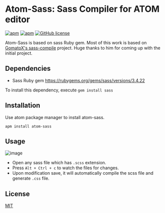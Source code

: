 # Atom-Sass: Sass Compiler for ATOM editor

[![apm](https://img.shields.io/apm/v/atom-sass.svg?maxAge=2592000)](https://atom.io/packages/atom-sass)
[![apm](https://img.shields.io/apm/dm/atom-sass.svg?style=flat-square)](https://atom.io/packages/atom-sass)
[![GitHub license](https://img.shields.io/badge/license-MIT-blue.svg)](https://raw.githubusercontent.com/rehrumesh/atom-sass/master/LICENSE.md)

Atom-Sass is based on sass Ruby gem. Most of this work is based on [GomatoX's sass-compile](https://github.com/GomatoX/sass-compiler) project. Huge thanks to him for coming up with the initial project.


## Dependencies
* Sass Ruby gem https://rubygems.org/gems/sass/versions/3.4.22

To install this dependency, execute `gem install sass`

## Installation

Use atom package manager to install atom-sass.

`apm install atom-sass`

## Usage

![image](https://cloud.githubusercontent.com/assets/2035004/17414920/18ac3db6-5aa5-11e6-8604-60570794b2ee.png)

* Open any sass file which has `.scss` extension.
* Press `Alt + Ctrl + c` to watch the files for changes.
* Upon modification save, it will automatically compile the scss file and generate `.css` file.

## License
  [MIT](LICENSE)

